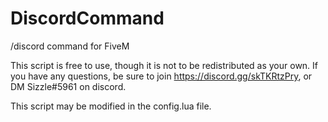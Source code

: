 # DiscordCommand
/discord command for FiveM

This script is free to use, though it is not to be redistributed as your own.
If you have any questions, be sure to join https://discord.gg/skTKRtzPry, or DM Sizzle#5961 on discord.

This script may be modified in the config.lua file.
